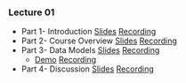 ### Lecture 01

- Part 1- Introduction [Slides](https://lor.instructure.com/resources/11eb4f7c3a8344049c99f027cb72a3b6?shared)  [Recording](https://web.microsoftstream.com/video/463a0cb3-8f52-48e7-8b98-71cbeaa1d358)
- Part 2- Course Overview [Slides](https://lor.instructure.com/resources/ba302e06753e49d7aacdc62536e8410e?shared)  [Recording](https://web.microsoftstream.com/video/463b2adf-ba2b-464e-a97f-fa9fe10dc633)
- Part 3- Data Models [Slides](https://lor.instructure.com/resources/ea7aaf7a7cd5456c985045979914133b?shared)  [Recording](https://web.microsoftstream.com/video/576d9404-6dc1-442f-9d78-57911d62132a)
  - [Demo](https://lor.instructure.com/resources/bafc3ec98f6f4de6ae050d451d049823?shared) [Recording](https://web.microsoftstream.com/video/c91416cb-89ec-4b6b-aeb6-e8b48a9fea2c)
- Part 4- Discussion [Slides](https://lor.instructure.com/resources/26695218f0c849db947081c5455dc145?shared)  [Recording](https://web.microsoftstream.com/video/a116cb74-480b-4027-a69e-62c196a54580)

